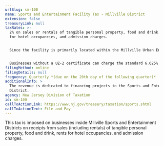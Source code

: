 ```yaml
---
urlSlug: sm-100
name: Sports and Entertainment Facility Tax - Millville District
extension: false
treasuryLink: null
taxRates: >-
  2% on sales or rentals of tangible personal property, food and drink, rents
  for hotel occupancies, and admission charges.


  Since the facility is primarily located within the Millville Urban Enterprise Zone, sellers holding a valid [UZ-2 certificate](https://www.state.nj.us/treasury/taxation/uezcer.shtml) may charge the reduced 3.3125% Sales Tax rate.


  Businesses without a UZ-2 certificate can charge the standard 6.625% Sales Tax rate.
filingMethod: online
filingDetails: null
frequency: Quarterly *(due on the 20th day of the following quarter)*
additionalInfo: >
  The revenue is dedicated to financing projects in the Sports and Entertainment
  District.
agency: New Jersey Division of Taxation
id: sm-100
callToActionLink: https://www.nj.gov/treasury/taxation/sports.shtml
callToActionText: File and Pay
---
```


This tax is imposed on businesses inside Millville Sports and Entertainment Districts
on receipts from sales (including rentals) of tangible personal property, food and drink, rents for hotel occupancies, and admission charges.
